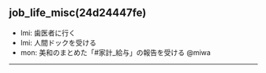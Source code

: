 job_life_misc(24d24447fe)
---



- lmi: 歯医者に行く
- lmi: 人間ドックを受ける
- mon: 美和のまとめた「#家計_給与」の報告を受ける @miwa


---

